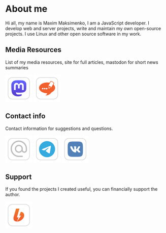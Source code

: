 # About me

Hi all, my name is Maxim Maksimenko, I am a JavaScript developer. 
I develop web and server projects, write and maintain my own open-source projects.
I use Linux and other open source software in my work.

## Media Resources

List of my media resources, site for full articles, mastodon for short news summaries

[![Mastodon microblog](https://github.com/maxqwars/maxqwars/blob/main/icons/png/mastodon-icon.png?raw=true)]()
[![Jekyll powered blog](https://github.com/maxqwars/maxqwars/blob/main/icons/png/blog-icon.png?raw=true)](https://maxqwars.github.io/)

## Contact info

Contact information for suggestions and questions.

[![Email](https://github.com/maxqwars/maxqwars/blob/main/icons/png/email-icon.png?raw=true)](mailto:maxqwars@gmail.com)
[![Telegram](https://github.com/maxqwars/maxqwars/blob/main/icons/png/telegram-icon.png?raw=true)](https://t.me/maxqwars)
[![VK](https://github.com/maxqwars/maxqwars/blob/main/icons/png/vk-icon.png?raw=true)](https://vk.com/maxqwars)

## Support

If you found the projects I created useful, you can financially support the author.

[![Boosty.io](https://github.com/maxqwars/maxqwars/blob/main/icons/png/boosty-icon.png?raw=true)]()